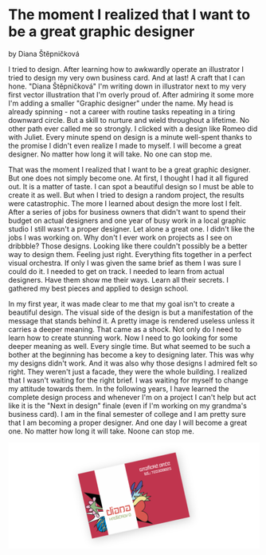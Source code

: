 # The moment I realized that I want to be a great graphic designer 
by Diana Štěpničková

I tried to design. After learning how to awkwardly operate an illustrator I tried to design my very own business card. And at last! A craft that I can hone. "Diana Štěpničková" I'm writing down in illustrator next to my very first vector illustration that I'm overly proud of. After admiring it some more I'm adding a smaller "Graphic designer" under the name. My head is already spinning - not a career with routine tasks repeating in a tiring downward circle. But a skill to nurture and wield throughout a lifetime. No other path ever called me so strongly. I clicked with a design like Romeo did with Juliet. Every minute spend on design is a minute well-spent thanks to the promise I didn't even realize I made to myself. I will become a great designer. No matter how long it will take. No one can stop me.

That was the moment I realized that I want to be a great graphic designer. But one does not simply become one. At first, I thought I had it all figured out. It is a matter of taste. I can spot a beautiful design so I must be able to create it as well. But when I tried to design a random project, the results were catastrophic. The more I learned about design the more lost I felt. After a series of jobs for business owners that didn't want to spend their budget on actual designers and one year of busy work in a local graphic studio I still wasn't a proper designer. Let alone a great one. I didn't like the jobs I was working on. Why don't I ever work on projects as I see on dribbble? Those designs. Looking like there couldn't possibly be a better way to design them. Feeling just right. Everything fits together in a perfect visual orchestra. If only I was given the same brief as them I was sure I could do it. I needed to get on track. I needed to learn from actual designers. Have them show me their ways. Learn all their secrets. I gathered my best pieces and applied to design school. 

In my first year, it was made clear to me that my goal isn't to create a beautiful design. The visual side of the design is but a manifestation of the message that stands behind it. A pretty image is rendered useless unless it carries a deeper meaning. That came as a shock. Not only do I need to learn how to create stunning work. Now I need to go looking for some deeper meaning as well. Every single time. But what seemed to be such a bother at the beginning has become a key to designing later. This was why my designs didn't work. And it was also why those designs I admired felt so right. They weren't just a facade, they were the whole building. I realized that I wasn't waiting for the right brief. I was waiting for myself to change my attitude towards them. In the following years, I have learned the complete design process and whenever I'm on a project I can't help but act like it is the "Next in design" finale (even if I'm working on my grandma's business card). I am in the final semester of college and I am pretty sure that I am becoming a proper designer. And one day I will become a great one. No matter how long it will take. Noone can stop me.

![Diana Hrdlickova's first business card.](img/vizitka.png)



